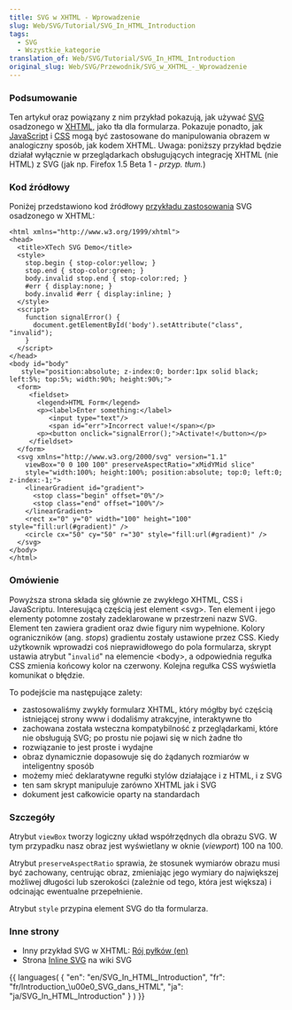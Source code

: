 ```yaml
---
title: SVG w XHTML - Wprowadzenie
slug: Web/SVG/Tutorial/SVG_In_HTML_Introduction
tags:
  - SVG
  - Wszystkie_kategorie
translation_of: Web/SVG/Tutorial/SVG_In_HTML_Introduction
original_slug: Web/SVG/Przewodnik/SVG_w_XHTML_-_Wprowadzenie
---
```

### Podsumowanie

Ten artykuł oraz powiązany z nim przykład pokazują, jak używać [SVG](pl/SVG) osadzonego w [XHTML](pl/XHTML), jako tła dla formularza. Pokazuje ponadto, jak [JavaScript](pl/JavaScript) i [CSS](pl/CSS) mogą być zastosowane do manipulowania obrazem w analogiczny sposób, jak kodem XHTML. Uwaga: poniższy przykład będzie działał wyłącznie w przeglądarkach obsługujących integrację XHTML (nie HTML) z SVG (jak np. Firefox 1.5 Beta 1 - _przyp. tłum._)

### Kod źródłowy

Poniżej przedstawiono kod źródłowy [przykładu zastosowania](http://developer.mozilla.org/presentations/xtech2005/svg-canvas/SVGDemo.xml) SVG osadzonego w XHTML:

    <html xmlns="http://www.w3.org/1999/xhtml">
    <head>
      <title>XTech SVG Demo</title>
      <style>
        stop.begin { stop-color:yellow; }
        stop.end { stop-color:green; }
        body.invalid stop.end { stop-color:red; }
        #err { display:none; }
        body.invalid #err { display:inline; }
      </style>
      <script>
        function signalError() {
          document.getElementById('body').setAttribute("class", "invalid");
        }
      </script>
    </head>
    <body id="body"
       style="position:absolute; z-index:0; border:1px solid black; left:5%; top:5%; width:90%; height:90%;">
      <form>
         <fieldset>
           <legend>HTML Form</legend>
           <p><label>Enter something:</label>
              <input type="text"/>
              <span id="err">Incorrect value!</span></p>
           <p><button onclick="signalError();">Activate!</button></p>
         </fieldset>
      </form>
      <svg xmlns="http://www.w3.org/2000/svg" version="1.1"
        viewBox="0 0 100 100" preserveAspectRatio="xMidYMid slice"
        style="width:100%; height:100%; position:absolute; top:0; left:0; z-index:-1;">
        <linearGradient id="gradient">
          <stop class="begin" offset="0%"/>
          <stop class="end" offset="100%"/>
        </linearGradient>
        <rect x="0" y="0" width="100" height="100" style="fill:url(#gradient)" />
        <circle cx="50" cy="50" r="30" style="fill:url(#gradient)" />
      </svg>
    </body>
    </html>

### Omówienie

Powyższa strona składa się głównie ze zwykłego XHTML, CSS i JavaScriptu. Interesującą częścią
jest element \<svg>. Ten element i jego elementy potomne zostały zadeklarowane w przestrzeni nazw SVG. Element ten zawiera gradient oraz dwie figury nim wypełnione. Kolory ograniczników (ang. _stops_) gradientu zostały ustawione przez CSS. Kiedy użytkownik wprowadzi coś nieprawidłowego do pola formularza, skrypt ustawia atrybut "`invalid`" na elemencie \<body>, a odpowiednia regułka CSS zmienia końcowy kolor na czerwony. Kolejna regułka CSS wyświetla komunikat o błędzie.

To podejście ma następujące zalety:

- zastosowaliśmy zwykły formularz XHTML, który mógłby być częścią istniejącej strony www i dodaliśmy atrakcyjne, interaktywne tło
- zachowana została wsteczna kompatybilność z przeglądarkami, które nie obsługują SVG; po prostu nie pojawi się w nich żadne tło
- rozwiązanie to jest proste i wydajne
- obraz dynamicznie dopasowuje się do żądanych rozmiarów w inteligentny sposób
- możemy mieć deklaratywne regułki stylów działające i z HTML, i z SVG
- ten sam skrypt manipuluje zarówno XHTML jak i SVG
- dokument jest całkowicie oparty na standardach

### Szczegóły

Atrybut `viewBox` tworzy logiczny układ współrzędnych dla obrazu SVG. W tym przypadku nasz obraz jest wyświetlany w oknie (_viewport_) 100 na 100.

Atrybut `preserveAspectRatio` sprawia, że stosunek wymiarów obrazu musi być zachowany, centrując obraz, zmieniając jego wymiary do największej możliwej długości lub szerokości (zależnie od tego, która jest większa) i odcinając ewentualne przepełnienie.

Atrybut `style` przypina element SVG do tła formularza.

### Inne strony

- Inny przykład SVG w XHTML: [Rój pyłków (en)](/pl/docs/index.php?title=SVG:Namespaces_Crash_Course:Example)
- Strona [Inline SVG](http://svg-whiz.com/wiki/index.php?title=Inline_SVG) na wiki SVG

{{ languages( { "en": "en/SVG_In_HTML_Introduction", "fr": "fr/Introduction\_\u00e0\_SVG_dans_HTML", "ja": "ja/SVG_In_HTML_Introduction" } ) }}
